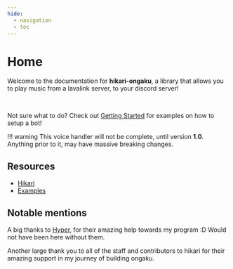 ```yaml
---
hide:
  - navigation
  - toc
---
```


# Home

Welcome to the documentation for **hikari-ongaku**, a library that allows you to play music from a lavalink server, to your discord server!

<br>


Not sure what to do? Check out [Getting Started](getting_started/index.md) for examples on how to setup a bot!

!!! warning
    This voice handler will not be complete, until version **1.0**. Anything prior to it, may have massive breaking changes.

## Resources

 - [Hikari](https://hikari-py.dev/)
 - [Examples](https://github.com/MPlatypus/hikari-ongaku/tree/main/examples)


## Notable mentions

A big thanks to [Hyper](https://github.com/hypergonial), for their amazing help towards my program :D Would not have been here without them.

Another large thank you to all of the staff and contributors to hikari for their amazing support in my journey of building ongaku.
